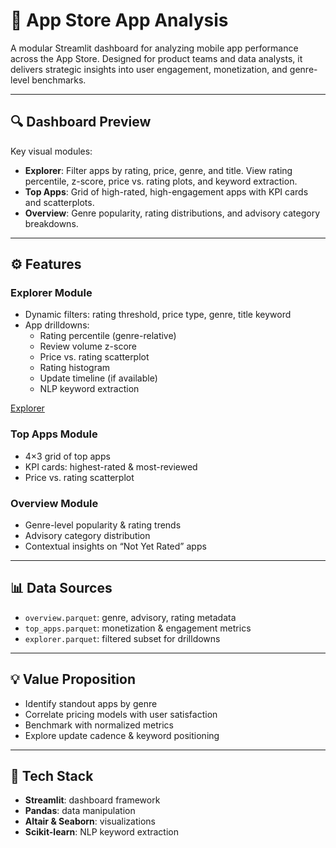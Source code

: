 # 📱 App Store App Analysis

A modular Streamlit dashboard for analyzing mobile app performance across the App Store. Designed for product teams and data analysts, it delivers strategic insights into user engagement, monetization, and genre-level benchmarks.

---

## 🔍 Dashboard Preview

<!-- Insert your dashboard screenshot below -->
<!-- !-->

Key visual modules:
- **Explorer**: Filter apps by rating, price, genre, and title. View rating percentile, z-score, price vs. rating plots, and keyword extraction.
- **Top Apps**: Grid of high-rated, high-engagement apps with KPI cards and scatterplots.
- **Overview**: Genre popularity, rating distributions, and advisory category breakdowns.

---

## ⚙️ Features

### Explorer Module  
- Dynamic filters: rating threshold, price type, genre, title keyword  
- App drilldowns:  
  - Rating percentile (genre-relative)  
  - Review volume z-score  
  - Price vs. rating scatterplot  
  - Rating histogram  
  - Update timeline (if available)  
  - NLP keyword extraction  

 [Explorer](\Images\img-3.jpegimage.png) 

### Top Apps Module  
- 4×3 grid of top apps  
- KPI cards: highest-rated & most-reviewed  
- Price vs. rating scatterplot  

### Overview Module  
- Genre-level popularity & rating trends  
- Advisory category distribution  
- Contextual insights on “Not Yet Rated” apps  

---

## 📊 Data Sources

- `overview.parquet`: genre, advisory, rating metadata  
- `top_apps.parquet`: monetization & engagement metrics  
- `explorer.parquet`: filtered subset for drilldowns  

---

## 💡 Value Proposition

- Identify standout apps by genre  
- Correlate pricing models with user satisfaction  
- Benchmark with normalized metrics  
- Explore update cadence & keyword positioning  

---

## 🧠 Tech Stack

- **Streamlit**: dashboard framework  
- **Pandas**: data manipulation  
- **Altair & Seaborn**: visualizations  
- **Scikit-learn**: NLP keyword extraction  